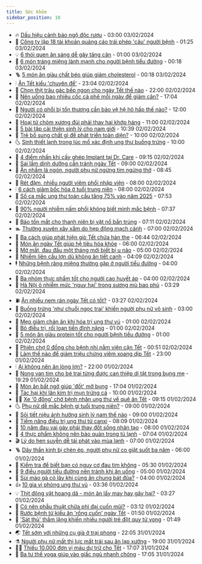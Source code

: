 ```yaml
---
title: Sức khỏe
sidebar_position: 10
---
```


<!-- vnexpress-suc-khoe:START -->
- 🔥 [Dấu hiệu cảnh báo ngộ độc rượu](https://vnexpress.net/dau-hieu-canh-bao-ngo-doc-ruou-4708261.html) - 03:00 03/02/2024
- 🥰 [Công ty lập 18 tài khoản quảng cáo trái phép &#39;câu&#39; người bệnh](https://vnexpress.net/cong-ty-lap-18-tai-khoan-quang-cao-trai-phep-cau-nguoi-benh-4708195.html) - 01:25 03/02/2024
- 💡 [6 thói quen ăn sáng dễ gây tăng cân](https://vnexpress.net/6-thoi-quen-an-sang-de-gay-tang-can-4708124.html) - 01:00 03/02/2024
- 🤗 [6 món tráng miệng lành mạnh cho người bệnh tiểu đường](https://vnexpress.net/6-mon-trang-mieng-lanh-manh-cho-nguoi-benh-tieu-duong-4707660.html) - 00:18 03/02/2024
- 🪜 [5 món ăn giàu chất béo giúp giảm cholesterol](https://vnexpress.net/5-mon-an-giau-chat-beo-giup-giam-cholesterol-4708110.html) - 00:18 03/02/2024
- 🕯 [Ăn Tết kiểu &#39;chuyên đề&#39;](https://vnexpress.net/an-tet-kieu-chuyen-de-4706708.html) - 23:04 02/02/2024
- 🤭 [Chọn thịt trâu gác bếp ngon cho ngày Tết thế nào](https://vnexpress.net/moi-nguy-tu-mon-thit-trau-gac-bep-kem-chat-luong-4706740.html) - 22:00 02/02/2024
- 👀 [Nên uống bao nhiêu cốc cà phê mỗi ngày để giảm cân?](https://vnexpress.net/nen-uong-bao-nhieu-coc-ca-phe-moi-ngay-de-giam-can-4707876.html) - 17:04 02/02/2024
- 🌋 [Người có phổi bị tổn thương cần bảo vệ hệ hô hấp thế nào?](https://vnexpress.net/nguoi-co-phoi-bi-ton-thuong-can-bao-ve-he-ho-hap-the-nao-4708022.html) - 12:00 02/02/2024
- 🫶 [Hoại tử chỏm xương đùi phải thay hai khớp háng](https://vnexpress.net/hoai-tu-chom-xuong-dui-phai-thay-hai-khop-hang-4708107.html) - 11:00 02/02/2024
- 🦆 [5 bài tập cải thiện sinh lý cho nam giới](https://vnexpress.net/5-bai-tap-cai-thien-sinh-ly-cho-nam-gioi-4708076.html) - 10:39 02/02/2024
- 🚀 [Trẻ bổ sung chất gì để phát triển toàn diện?](https://vnexpress.net/tre-bo-sung-chat-gi-de-phat-trien-toan-dien-4708037.html) - 10:00 02/02/2024
- 🌜 [Sinh thiết lạnh trong lúc mổ xác định ung thư buồng trứng](https://vnexpress.net/sinh-thiet-lanh-trong-luc-mo-xac-dinh-ung-thu-buong-trung-4708026.html) - 10:00 02/02/2024
- 🧰 [4 điểm nhấn khi cấy ghép Implant tại Dr. Care](https://vnexpress.net/4-diem-nhan-khi-cay-ghep-implant-tai-dr-care-4707911.html) - 09:15 02/02/2024
- 💫 [Sai lầm dinh dưỡng cần tránh ngày Tết](https://vnexpress.net/sai-lam-dinh-duong-can-tranh-ngay-tet-4708023.html) - 09:00 02/02/2024
- 🌝 [Ăn nhầm lá ngón, người phụ nữ ngừng tim ngừng thở](https://vnexpress.net/an-nham-la-ngon-nguoi-phu-nu-ngung-tim-ngung-tho-4707934.html) - 08:45 02/02/2024
- 🗽 [Rét đậm, nhiều người viêm phổi nhập viện](https://vnexpress.net/ret-dam-nhieu-nguoi-viem-phoi-nhap-vien-4707902.html) - 08:00 02/02/2024
- 🕯 [6 cách giảm bốc hỏa ở tuổi trung niên](https://vnexpress.net/6-cach-giam-boc-hoa-o-tuoi-trung-nien-4707848.html) - 08:00 02/02/2024
- 🦅 [Số ca mắc ung thư toàn cầu tăng 75% vào năm 2025](https://vnexpress.net/so-ca-mac-ung-thu-toan-cau-tang-75-vao-nam-2025-4708043.html) - 07:53 02/02/2024
- 🦆 [90% người nhiễm nấm phổi không biết mình mắc bệnh](https://vnexpress.net/90-nguoi-nhiem-nam-phoi-khong-biet-minh-mac-benh-4707792.html) - 07:37 02/02/2024
- 🎊 [Bảo tồn mắt cho thanh niên bị vật nổ bắn trúng](https://vnexpress.net/bao-ton-mat-cho-thanh-nien-bi-vat-no-ban-trung-4707884.html) - 07:11 02/02/2024
- 🏊 [Thường xuyên xây xẩm do hẹp động mạch cảnh](https://vnexpress.net/thuong-xuyen-xay-xam-do-hep-dong-mach-canh-4707969.html) - 07:00 02/02/2024
- 📝 [Ba cách giúp phát hiện giò Tết chứa hàn the](https://vnexpress.net/ba-cach-giup-phat-hien-gio-tet-chua-han-the-4707913.html) - 06:44 02/02/2024
- 💯 [Món ăn ngày Tết giúp hệ tiêu hóa khỏe](https://vnexpress.net/mon-an-ngay-tet-giup-he-tieu-hoa-khoe-4707943.html) - 06:00 02/02/2024
- 🌊 [Mờ mắt, đau đầu một tháng mới biết bị u não](https://vnexpress.net/mo-mat-dau-dau-mot-thang-moi-biet-bi-u-nao-4707935.html) - 05:00 02/02/2024
- 🚀 [Nhiễm liên cầu lợn dù không ăn tiết canh](https://vnexpress.net/nhiem-lien-cau-lon-du-khong-an-tiet-canh-4707939.html) - 04:09 02/02/2024
- 🕴 [Những bệnh răng miệng thường gặp ở người tiểu đường](https://vnexpress.net/nhung-benh-rang-mieng-thuong-gap-o-nguoi-tieu-duong-4707931.html) - 04:00 02/02/2024
- 🗽 [Ba nhóm thực phẩm tốt cho người cao huyết áp](https://vnexpress.net/ba-nhom-thuc-pham-tot-cho-nguoi-cao-huyet-ap-4707640.html) - 04:00 02/02/2024
- 🎡 [Hà Nội ô nhiễm mức &#39;nguy hại&#39; trong sương mù bao phủ](https://vnexpress.net/ha-noi-bi-suong-mu-bao-phu-o-nhiem-muc-nguy-hai-4707879.html) - 03:29 02/02/2024
- ⛽️ [Ăn nhiều nem rán ngày Tết có tốt?](https://vnexpress.net/an-nhieu-nem-ran-ngay-tet-co-tot-4707926.html) - 03:27 02/02/2024
- 🦆 [Buồng trứng &#39;như chuỗi ngọc trai&#39; khiến người phụ nữ vô sinh](https://vnexpress.net/buong-trung-nhu-chuoi-ngoc-trai-khien-nguoi-phu-nu-vo-sinh-4707897.html) - 03:00 02/02/2024
- 🤩 [Mẹo giảm chán ăn khi hóa trị ung thư vú](https://vnexpress.net/meo-giam-chan-an-khi-hoa-tri-ung-thu-vu-4707684.html) - 01:00 02/02/2024
- 🦒 [Bỏ điều trị, rối loạn tiền đình nặng](https://vnexpress.net/bo-dieu-tri-roi-loan-tien-dinh-nang-4707644.html) - 01:00 02/02/2024
- 💫 [5 món ăn giàu protein tốt cho người bệnh tiểu đường](https://vnexpress.net/5-mon-an-giau-protein-tot-cho-nguoi-benh-tieu-duong-4706775.html) - 01:00 02/02/2024
- 🐘 [Phiên chợ 0 đồng cho bệnh nhi nằm viện cận Tết](https://vnexpress.net/phien-cho-0-dong-cho-benh-nhi-nam-vien-can-tet-4707791.html) - 00:51 02/02/2024
- 🚀 [Làm thế nào để giảm triệu chứng viêm xoang dịp Tết](https://vnexpress.net/lam-the-nao-de-giam-trieu-chung-viem-xoang-dip-tet-4707258.html) - 23:00 01/02/2024
- 🕯 [Ai không nên ăn lòng lợn?](https://vnexpress.net/ai-khong-nen-an-long-lon-4707242.html) - 22:00 01/02/2024
- 🦏 [Nong van tim cho bé trai từng được can thiệp dị tật trong bụng mẹ](https://vnexpress.net/nong-van-tim-cho-be-trai-tung-duoc-can-thiep-di-tat-trong-bung-me-4707787.html) - 19:29 01/02/2024
- 🦄 [Món ăn bất ngờ giúp &#39;đốt&#39; mỡ bụng](https://vnexpress.net/mon-an-bat-ngo-giup-dot-mo-bung-4707565.html) - 17:04 01/02/2024
- 🦒 [Tác hại khi lăn kim trị mụn trứng cá](https://vnexpress.net/tac-hai-khi-lan-kim-tri-mun-trung-ca-4707669.html) - 10:00 01/02/2024
- 👨‍🏫 [Xe &#39;0 đồng&#39; chở bệnh nhân ung thư về quê ăn Tết](https://vnexpress.net/xe-0-dong-cho-benh-nhan-ung-thu-ve-que-an-tet-4707729.html) - 09:15 01/02/2024
- 🌜 [Phụ nữ dễ mắc bệnh gì tuổi trung niên?](https://vnexpress.net/phu-nu-de-mac-benh-gi-tuoi-trung-nien-4707694.html) - 09:00 01/02/2024
- 🚀 [Sỏi tiết niệu ảnh hưởng sinh lý nam thế nào](https://vnexpress.net/soi-tiet-nieu-anh-huong-sinh-ly-nam-the-nao-4707663.html) - 09:00 01/02/2024
- 💃 [Tiềm năng điều trị ung thư từ canxi](https://vnexpress.net/tiem-nang-dieu-tri-ung-thu-tu-canxi-4707642.html) - 08:09 01/02/2024
- 💯 [10 năm đau vai gáy phải thay đốt sống nhân tạo](https://vnexpress.net/10-nam-dau-vai-gay-phai-thay-dot-song-nhan-tao-4707665.html) - 08:00 01/02/2024
- 🤔 [4 thực phẩm không nên bảo quản trong tủ lạnh](https://vnexpress.net/4-thuc-pham-khong-nen-bao-quan-trong-tu-lanh-4707316.html) - 07:04 01/02/2024
- 🎬 [Lý do hen suyễn dễ tái phát vào mùa lạnh](https://vnexpress.net/ly-do-hen-suyen-de-tai-phat-vao-mua-lanh-4707643.html) - 07:00 01/02/2024
- 🪜 [Dây thần kinh bị chèn ép, người phụ nữ co giật suốt ba năm](https://vnexpress.net/day-than-kinh-bi-chen-ep-nguoi-phu-nu-co-giat-suot-ba-nam-4707555.html) - 06:00 01/02/2024
- 🦣 [Kiểm tra để biết bạn có nguy cơ đau tim không](https://vnexpress.net/kiem-tra-de-biet-ban-co-nguy-co-dau-tim-khong-4707602.html) - 05:30 01/02/2024
- 🧐 [9 điều người tiểu đường nên tránh khi ăn uống](https://vnexpress.net/9-dieu-nguoi-tieu-duong-nen-tranh-khi-an-uong-4707491.html) - 05:00 01/02/2024
- 🤡 [Sùi mào gà có lây khi cùng ăn chung bát đũa?](https://vnexpress.net/sui-mao-ga-co-lay-khi-cung-an-chung-bat-dua-4707522.html) - 04:00 01/02/2024
- 👍 [10 gia vị phòng ung thư vú](https://vnexpress.net/10-gia-vi-phong-ung-thu-vu-4707386.html) - 03:36 01/02/2024
- 💡 [Thịt động vật hoang dã - món ăn lấy may hay gây hại?](https://vnexpress.net/thit-dong-vat-hoang-da-mon-an-lay-may-hay-gay-hai-4707087.html) - 03:27 01/02/2024
- 💯 [Có nên phẫu thuật chữa phì đại cuốn mũi?](https://vnexpress.net/co-nen-phau-thuat-chua-phi-dai-cuon-mui-4707483.html) - 03:12 01/02/2024
- 🧠 [Rước bệnh từ kiểu ăn &#39;rồng cuốn&#39; ngày Tết](https://vnexpress.net/ruoc-benh-tu-kieu-an-rong-cuon-ngay-tet-4706018.html) - 01:50 01/02/2024
- 🎡 [&#39;Sát thủ&#39; thầm lặng khiến nhiều người trẻ đột quỵ tử vong](https://vnexpress.net/sat-thu-tham-lang-khien-nhieu-nguoi-tre-dot-quy-tu-vong-4707239.html) - 01:49 01/02/2024
- 🌏 [Tết sớm với những cụ già ở trại phong](https://vnexpress.net/tet-som-voi-nhung-cu-gia-o-trai-phong-4707328.html) - 22:05 31/01/2024
- ⚗️ [Người phụ nữ mất thị lực mắt trái sau ăn lạp xưởng](https://vnexpress.net/nguoi-phu-nu-mat-thi-luc-mat-trai-sau-an-lap-xuong-4707280.html) - 19:00 31/01/2024
- 👨‍🏫 [Thiếu 10.000 đơn vị máu dự trữ cho Tết](https://vnexpress.net/thieu-10-000-don-vi-mau-du-tru-cho-tet-4707390.html) - 17:07 31/01/2024
- 🤖 [Ba tư thế yoga giúp vào giấc ngủ nhanh chóng](https://vnexpress.net/ba-tu-the-yoga-giup-vao-giac-ngu-nhanh-chong-4707112.html) - 17:05 31/01/2024<!-- vnexpress-suc-khoe:END -->
